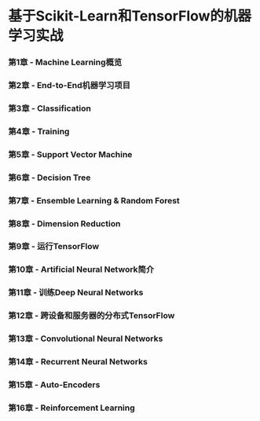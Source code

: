 # 基于Scikit-Learn和TensorFlow的机器学习实战

### 第1章 - Machine Learning概览

### 第2章 - End-to-End机器学习项目

### 第3章 - Classification

### 第4章 - Training

### 第5章 - Support Vector Machine

### 第6章 - Decision Tree

### 第7章 - Ensemble Learning & Random Forest

### 第8章 - Dimension Reduction

### 第9章 - 运行TensorFlow

### 第10章 - Artificial Neural Network简介

### 第11章 - 训练Deep Neural Networks

### 第12章 - 跨设备和服务器的分布式TensorFlow

### 第13章 - Convolutional Neural Networks

### 第14章 - Recurrent Neural Networks

### 第15章 - Auto-Encoders

### 第16章 - Reinforcement Learning
